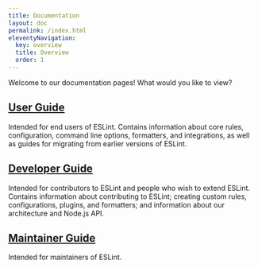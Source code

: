 ```yaml
---
title: Documentation
layout: doc
permalink: /index.html
eleventyNavigation:
  key: overview
  title: Overview
  order: 1
---
```


Welcome to our documentation pages! What would you like to view?

## [User Guide](user-guide/)

Intended for end users of ESLint. Contains information about core rules, configuration, command line options, formatters, and integrations,
as well as guides for migrating from earlier versions of ESLint.

## [Developer Guide](developer-guide/)

Intended for contributors to ESLint and people who wish to extend ESLint. Contains information about contributing to ESLint; creating custom
rules, configurations, plugins, and formatters; and information about our architecture and Node.js API.

## [Maintainer Guide](maintainer-guide/)

Intended for maintainers of ESLint.
